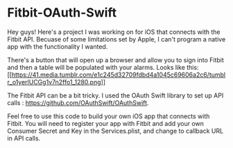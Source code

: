 # Fitbit-OAuth-Swift
Hey guys! Here's a project I was working on for iOS that connects with the Fitbit API. Becuase of some limitations set by Apple, I can't program a native app with the functionality I wanted. 

There's a button that will open up a browser and allow you to sign into Fitbit and then a table will be populated with your alarms. Looks like this:
[[https://41.media.tumblr.com/e1c245d32709fdbd4a1045c69606a2c6/tumblr_o1yerlUCGg1v7n2ffo1_1280.png]]

The Fitbit API can be a bit tricky. I used the OAuth Swift library to set up API calls : https://github.com/OAuthSwift/OAuthSwift.

Feel free to use this code to build your own iOS app that connects with Fitbit. You will need to register your app with Fitbit and add your own Consumer Secret and Key in the Services.plist, and change to callback URL in API calls.
